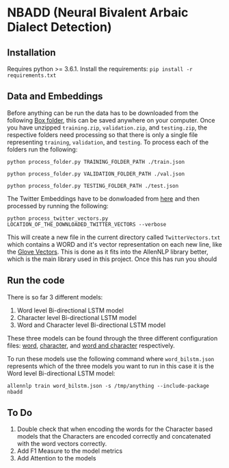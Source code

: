 # NBADD (Neural Bivalent Arbaic Dialect Detection)

## Installation
Requires python >= 3.6.1. Install the requirements:
`pip install -r requirements.txt`

## Data and Embeddings

Before anything can be run the data has to be downloaded from the following [Box folder](https://lancaster.app.box.com/folder/55791268702), this can be saved anywhere on your computer. Once you have unzipped `training.zip`, `validation.zip`, and `testing.zip`, the respective folders need processing so that there is only a single file representing `training`, `validation`, and `testing`. To process each of the folders run the following:

`python process_folder.py TRAINING_FOLDER_PATH ./train.json`

`python process_folder.py VALIDATION_FOLDER_PATH ./val.json`

`python process_folder.py TESTING_FOLDER_PATH ./test.json`


The Twitter Embeddings have to be donwloaded from [here](https://drive.google.com/file/d/1hEuNHn2PA7kIf1IK0FUGUskA77YZJ3vO/view) and then processed by running the following:

`python process_twitter_vectors.py LOCATION_OF_THE_DOWNLOADED_TWITTER_VECTORS --verbose`

This will create a new file in the current directory called `TwitterVectors.txt` which contains a WORD and it's vector representation on each new line, like the [Glove Vectors](https://nlp.stanford.edu/projects/glove/). This is done as it fits into the AllenNLP library better, which is the main library used in this project. Once this has run you should 

## Run the code
There is so far 3 different models:
1. Word level Bi-directional LSTM model
2. Character level Bi-directional LSTM model
3. Word and Character level Bi-directional LSTM model

These three models can be found through the three different configuration files: [word](./word_bilstm.json), [character](./char_bilstm.json), and [word and character](./word_char_bilstm.json) respectively.

To run these models use the following command where `word_bilstm.json` represents which of the three models you want to run in this case it is the Word level Bi-directional LSTM model:

`allennlp train word_bilstm.json -s /tmp/anything --include-package nbadd`

## To Do
1. Double check that when encoding the words for the Character based models that the Characters are encoded correctly and concatenated with the word vectors correctly.
2. Add F1 Measure to the model metrics
3. Add Attention to the models

